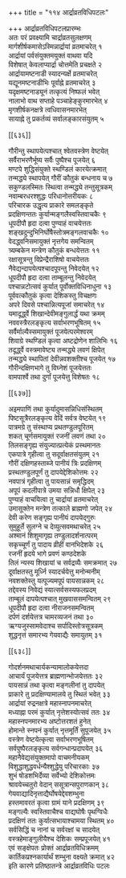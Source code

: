 +++
title = "११४ आर्द्राव्रतविधिपटलः"

+++
आर्द्राव्रतविधिपटलप्रारम्भः  
अतः परं प्रवक्ष्यामि चार्द्राव्रतसुलक्षणम्  
मार्गशीर्षकमासेऽस्मिन्नार्द्रायां व्रतमाचरेत् १  
आर्द्रायां पर्वसंयुक्तमयुक्तं वाथवा यदि  
विशेषात् केवलाप्यार्द्रा चोत्तमेति प्रचक्षते २  
आर्द्रायामष्टनाडी स्यादन्यर्क्षे व्रतमाचरेत्  
यद्यूनमष्टनाडीभिः पूर्वाह्ने व्रतमाचरेत् ३  
यदृक्षमष्टनाड्यूनं तत्कृत्यं निष्फलं भवेत्  
नालाभो वाथ सप्ताहे पञ्चाहेङ्कुरमारभेत् ४  
मृगशीर्षकनक्षत्रे त्वधिवासनमारभेत्  
सायाह्ने तु प्रकर्तव्यं सर्वालङ्कारसंयुतम् ५  

[[६३६]]  

गौरीन्तु स्थापयेत्पश्चात् श्वेतवस्त्रेण वेष्टयेत्  
सर्वैराभरणैर्भूष्य सर्वैः पुष्पैश्च पूजयेत् ६  
मण्टपे शुद्धिसंयुक्ते स्थण्डिलं कारयेत्क्रमात्  
तन्मद्ध्ये स्थापयेत् गौरीं कौतुकं बन्धनाय च ७  
सकुण्डलस्मितः स्थित्वा तन्मद्ध्ये तन्तुसूत्रकम्  
नवाम्बरधरश्शुद्धः परिधानोत्तरीयकः ८  
परिचारक उद्धृत्य प्राकारे समलङ्कृते  
प्रदक्षिणन्ततः कुर्यान्मङ्गलैस्वस्तिवाचकैः ९  
धूपदीपौ हृदा दत्वा पुण्याहं वाचयेत्ततः  
शङ्खदुन्दुभिनिर्घोषैस्तोत्रमङ्गलवाचकैः १०  
वेदद्ध्वनिसमायुक्तं नृत्तगेय समन्वितम्  
त्र्यम्बकेन मन्त्रेण कौतुकं बन्धयेत्ततः ११  
रक्षासूत्रन्तु विप्रेन्द्रैराशिषो वाचयेत्ततः  
नैवेद्यन्दापयेत्पश्चादपूपन्तु निवेदयेत् १२  
धूपदीपौ हृदा दत्वा ताम्बूलन्तु निवेदयेत्  
पश्चान्नटोत्सवं कुर्यात् पूर्वोक्तविधिनाधुना १३  
पूर्ववत्कौतुकं कृत्वा देशिकस्तु विचक्षणः  
अपरे दिवसे पश्चान्नित्यपूजां समाचरेत् १४  
यमादूर्द्ध्वे शिखान्देवीमङ्गुलार्द्धं यथा क्रमम्  
नववस्त्रैरलङ्कृत्य सर्वाभरणभूषितम् १५  
सर्वैर्माल्यैस्समायुक्तं पूजयेत्परमेश्वरम्  
शिवाग्रे स्थण्डिलं कृत्वा अष्टद्रोणेन शालिभिः १६  
तदूर्द्ध्वे वस्त्रमावेष्ट्य तन्मद्ध्ये लवणं क्षिपेत्  
तन्मद्ध्ये स्थापितां देवीन्नवशक्तीश्च पूजयेत् १७  
गौरीन्दक्षिणभागे तु विघ्नेशं पूजयेत्ततः  
वामपार्श्वे तथा दुर्गां पूजयेत्तु विशेषतः १८  

[[६३७]]  

अइमपाणिं तथा कुर्यादुमासन्निधिसंस्थितम्  
पिष्टसूत्रैरलङ्कृत्य वेदिं सर्वत्र वेष्टयेत् १९  
पात्रमग्रे तु संस्थाप्य प्रथतण्डुलपूरितम्  
शकत् चूर्णसमायुक्तं रजनीं लवणं तथा २०  
तिलसङ्गृह्य संयुज्यात्प्रत्येकं प्रस्थमानतः  
एकपात्रे गृहीत्वा तु सदूर्वाक्षतसंयुतम् २१  
गौरीं दक्षिणहस्ताब्जे पानीयं त्रिः प्रदक्षिणम्    
प्रस्थतण्डुलपूर्णं तु दापयेद्देशिकोत्तमः २२  
नवपात्रं गृहीत्वा तु पायसान्नं समृद्धिदम्  
अपूपं कदलीपात्रे उमया सन्निधौ क्षिपेत् २३  
पुण्याहं वाचयित्वा तु चार्द्रायां व्रतमाचरेत्  
उमासूक्तेन मन्त्रेण तत्काले ब्राह्मणो जपेत् २४  
देवी करेण सङ्गृह्य पानीयं दापयेद्गुरुः  
सुमुहूर्ते सुलग्ने च देव्युत्सवमथाचरेत् २५  
अश्मानं शिशुमागृह्य तण्डुलादर्शनात्परम्  
सकृच्चूर्णं तु पादाय व्रीहीं वानभिदेशके २६  
रजनीं हृदये भागे प्रवणं कण्ठदेशके  
तिलं न्यस्य शिखायां च सर्वद्रव्यैः समक्रमात् २७  
दूर्वाक्षतस्तु मूर्ध्नि स्यादर्चयेत्तु मनोन्मनीम्  
नवशक्तेस्तु यत्पूज्यमपूपं पायसान्नकम् २८  
तद्देवस्य निवेद्यं स्यात्सर्वसस्यफलप्रदम्  
ताम्बूलं दापयेत्पश्चात् मुखवाससमन्वितम् २९  
धूपदीपौ हृदा दत्वा नीराजनसमन्वितम्  
दर्पणं दर्शयेत्तत्र चामरव्यजनं तथा ३०  
ऋग्यजुस्सामवेदाश्च सर्पादिस्तोत्रसूत्रकम्  
शुद्धनृत्तं समारभ्य गेयवाद्यैः समायुतम् ३१  

[[६३८]]  

गोदर्शनमथाचार्यकन्यामालोकयेत्तदा  
आचार्यं पूजयेत्तत्र ब्राह्मणान्भोजयेत्ततः ३२  
पायसान्नं तथा कृत्वा मङ्गलीनां तु दापयेत्  
प्राकारे तु प्रदक्षिण्यामालये तु स्थितं भवेत् ३३  
आर्द्रायां रुद्रनक्षत्रे महास्नापनमाचरेत्  
मध्याह्ना परमं कुर्यात् नृत्तेशस्योत्सवं ततः ३४  
महास्नपनमारभ्य अष्टोत्तरशतं हुनेत्  
होमान्ते स्नपनं कुर्यात् नृत्तमूर्तिं सुपूजयेत् ३५  
वस्त्रेण वेष्टयेत्कृत्वा सर्वाभरणभूषितम्  
सर्वपुष्पैरलङ्कृत्य सर्वगन्धान्प्रदापयेत् ३६  
महानैवेद्यसंयुक्तमापो वाचमनीयकम्  
विशुद्धाशुद्धवर्धन्यैश्शुद्धेयु परिचारकाः ३७  
शुभं षोडशभिर्देव्या सर्वेभ्यो देशिकोत्तमः  
श्रावयेच्चतुरो वेदान् ससूत्रान्सपुराणकान् ३८  
गेयवाद्यादिनृत्ताद्यैर्घोषयेद्देवशम्भुना  
हस्तमावरतं कृत्वा ग्रामं याने प्रदक्षिणम् ३९  
मङ्गल्यैः स्वस्तिवाचैश्च वाद्यघोषैः पृथग्विधैः  
प्रदक्षिणं ततः कुर्यात्सभायाश्चामया स्थितम् ४०  
सर्वसिद्धिं च नानां च सर्वरक्षां च सादयेत्  
वस्त्रहेमाङ्गुलीयैश्च देशिकः सम्प्रपूजयेत् ४१  
एवं सङ्क्षेपतः प्रोक्तं आर्द्राव्रतविधिक्रमम्  
कार्तिकप्रश्नकार्यार्थं शम्भुना वक्ष्यते क्रमात् ४२  
इति कारणे प्रतिष्ठातन्त्रे आर्द्राव्रतविधिः पटलः  
